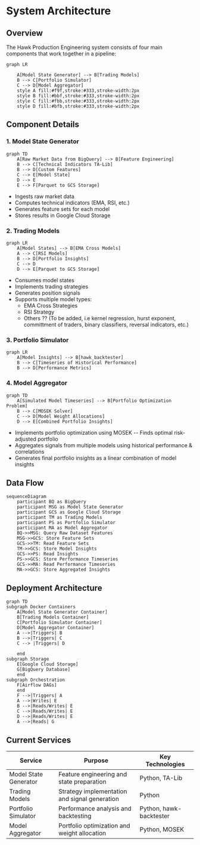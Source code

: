 # System Architecture

## Overview

The Hawk Production Engineering system consists of four main components that work together in a pipeline:

```mermaid
graph LR

    A[Model State Generator] --> B[Trading Models]
    B --> C[Portfolio Simulator]
    C --> D[Model Aggregator]
    style A fill:#f9f,stroke:#333,stroke-width:2px
    style B fill:#bbf,stroke:#333,stroke-width:2px
    style C fill:#fbb,stroke:#333,stroke-width:2px
    style D fill:#bfb,stroke:#333,stroke-width:2px
```

## Component Details

### 1. Model State Generator

```mermaid
graph TD
    A[Raw Market Data from BigQuery] --> B[Feature Engineering]
    B --> C[Technical Indicators TA-Lib]
    B --> D[Custom Features]
    C --> E[Model State]
    D --> E
    E --> F[Parquet to GCS Storage]
```

- Ingests raw market data
- Computes technical indicators (EMA, RSI, etc.)
- Generates feature sets for each model
- Stores results in Google Cloud Storage

### 2. Trading Models

```mermaid
graph LR
    A[Model States] --> B[EMA Cross Models]
    A --> C[RSI Models]
    B --> D[Portfolio Insights]
    C --> D
    D --> E[Parquet to GCS Storage]
```

- Consumes model states
- Implements trading strategies
- Generates position signals
- Supports multiple model types:
  - EMA Cross Strategies
  - RSI Strategy
  - Others ?? (To be added, i.e kernel regression, hurst exponent, committment of traders, binary classifiers, reversal indicators, etc.)

### 3. Portfolio Simulator

```mermaid
graph LR
    A[Model Insights] --> B[hawk_backtester]
    B --> C[Timeseries of Historical Performance]
    B --> D[Performance Metrics]

```

### 4. Model Aggregator

```mermaid
graph TD
    A[Simulated Model Timeseries] --> B[Portfolio Optimization Problem]
    B --> C[MOSEK Solver]
    C --> D[Model Weight Allocations]
    D --> E[Combined Portfolio Insights]
```

- Implements portfolio optimization using MOSEK -- Finds optimal risk-adjusted portfolio
- Aggregates signals from multiple models using historical performance & correlations
- Generates final portfolio insights as a linear combination of model insights

## Data Flow

```mermaid
sequenceDiagram
    participant BQ as BigQuery
    participant MSG as Model State Generator
    participant GCS as Google Cloud Storage
    participant TM as Trading Models
    participant PS as Portfolio Simulator
    participant MA as Model Aggregator
    BQ->>MSG: Query Raw Dataset Features
    MSG->>GCS: Store Feature Sets
    GCS->>TM: Read Feature Sets
    TM->>GCS: Store Model Insights
    GCS->>PS: Read Insights
    PS->>GCS: Store Performance Timeseries
    GCS->>MA: Read Performance Timeseries
    MA->>GCS: Store Aggregated Insights
```

## Deployment Architecture

```mermaid
graph TD
subgraph Docker Containers
    A[Model State Generator Container]
    B[Trading Models Container]
    C[Portfolio Simulator Container]
    D[Model Aggregator Container]
    A -->|Triggers| B
    B -->|Triggers| C
    C --> |Triggers| D

    end
subgraph Storage
    E[Google Cloud Storage]
    G[BigQuery Database]
    end
subgraph Orchestration
    F[Airflow DAGs]
    end
    F -->|Triggers| A
    A -->|Writes| E
    B -->|Reads/Writes| E
    C -->|Reads/Writes| E
    D -->|Reads/Writes| E
    A -->|Reads| G
```

## Current Services

| Service | Purpose | Key Technologies |
|---------|----------|-----------------|
| Model State Generator | Feature engineering and state preparation | Python, TA-Lib |
| Trading Models | Strategy implementation and signal generation | Python |
| Portfolio Simulator | Performance analysis and backtesting | Python, hawk-backtester |
| Model Aggregator | Portfolio optimization and weight allocation | Python, MOSEK |
